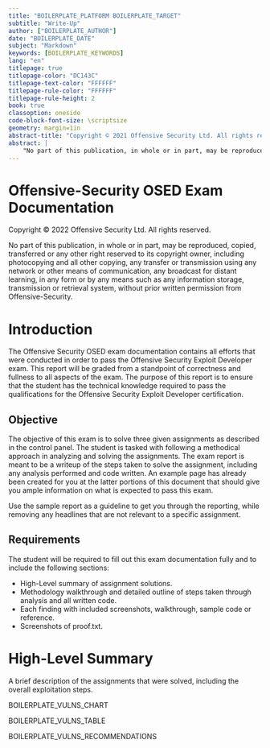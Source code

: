 ```yaml
---
title: "BOILERPLATE_PLATFORM BOILERPLATE_TARGET"
subtitle: "Write-Up"
author: ["BOILERPLATE_AUTHOR"]
date: "BOILERPLATE_DATE"
subject: "Markdown"
keywords: [BOILERPLATE_KEYWORDS]
lang: "en"
titlepage: true
titlepage-color: "DC143C"
titlepage-text-color: "FFFFFF"
titlepage-rule-color: "FFFFFF"
titlepage-rule-height: 2
book: true
classoption: oneside
code-block-font-size: \scriptsize
geometry: margin=1in
abstract-title: "Copyright © 2021 Offensive Security Ltd. All rights reserved."
abstract: |
    "No part of this publication, in whole or in part, may be reproduced, copied, transferred or any other right reserved to its copyright owner, including photocopying and all other copying, any transfer or transmission using any network or other means of communication, any broadcast for distant learning, in any form or by any means such as any information storage, transmission or retrieval system, without prior written permission from Offensive-Security."
---
```

# Offensive-Security OSED Exam Documentation

Copyright © 2022 Offensive Security Ltd. All rights reserved.

No part of this publication, in whole or in part, may be reproduced, copied, transferred or any other right reserved to its copyright owner, including photocopying and all other copying, any transfer or transmission using any network or other means of communication, any broadcast for distant learning, in any form or by any means such as any information storage, transmission or retrieval system, without prior written permission from Offensive-Security.

# Introduction

The Offensive Security OSED exam documentation contains all efforts that were conducted in order to pass the Offensive Security Exploit Developer exam.
This report will be graded from a standpoint of correctness and fullness to all aspects of the exam.
The purpose of this report is to ensure that the student has the technical knowledge required to pass the qualifications for the Offensive Security Exploit Developer certification.

## Objective

The objective of this exam is to solve three given assignments as described in the control panel.
The student is tasked with following a methodical approach in analyzing and solving the assignments.  The exam report is meant to be a writeup of the steps taken to solve the assignment, including any analysis performed and code written.  An example page has already been created for you at the latter portions of this document that should give you ample information on what is expected to pass this exam.

Use the sample report as a guideline to get you through the reporting, while removing any headlines that are not relevant to a specific assignment.

## Requirements

The student will be required to fill out this exam documentation fully and to include the following sections:

- High-Level summary of assignment solutions.
- Methodology walkthrough and detailed outline of steps taken through analysis and all written code.
- Each finding with included screenshots, walkthrough, sample code or reference.
- Screenshots of proof.txt.

# High-Level Summary

A brief description of the assignments that were solved, including the overall exploitation steps.

BOILERPLATE_VULNS_CHART

BOILERPLATE_VULNS_TABLE

BOILERPLATE_VULNS_RECOMMENDATIONS

